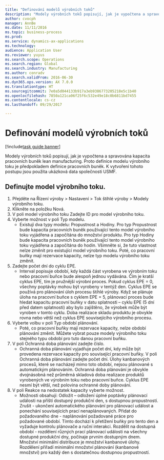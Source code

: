```yaml
--- 
title: "Definování modelů výrobních toků"
description: "Modely výrobních toků popisují, jak je vypočtena a spravována kapacita pracovních buněk lean manufacturing."
author: cvocph
manager: AnnBe
ms.date: 11/11/2016
ms.topic: business-process
ms.prod: 
ms.service: dynamics-ax-applications
ms.technology: 
audience: Application User
ms.reviewer: yuyus
ms.search.scope: Operations
ms.search.region: Global
ms.search.industry: Manufacturing
ms.author: conradv
ms.search.validFrom: 2016-06-30
ms.dyn365.ops.version: AX 7.0.0
ms.translationtype: HT
ms.sourcegitcommit: 7e0a5d044133b917a3eb9386773205218e5c1b40
ms.openlocfilehash: 7850a121ca06f25f6c532e49e18c0b6811bd7455
ms.contentlocale: cs-cz
ms.lasthandoff: 09/29/2017

---
```

# <a name="define-production-flow-models"></a>Definování modelů výrobních toků

[!include[task guide banner](../../includes/task-guide-banner.md)]

Modely výrobních toků popisují, jak je vypočtena a spravována kapacita pracovních buněk lean manufacturing. Proto definice modelu výrobního toku je předpokladem definice pracovních buněk. K vytvoření tohoto postupu jsou použita ukázková data společnosti USMF.


## <a name="define-a-production-flow-model"></a>Definujte model výrobního toku. 
1. Přejděte na Řízení výroby > Nastavení > Tok štíhlé výroby > Modely výrobního toku.
2. Klikněte na položku Nová.
3. V poli model výrobního toku Zadejte ID pro model výrobního toku.
4. Vyberte možnost v poli Typ modelu.
    * Existují dva typy modelu: Propustnost a Hodiny. Pro typ Propustnost bude kapacita pracovních buněk používající tento model výrobního toku vyjádřena a započítána do množství produktu. Pro typ Hodiny bude kapacita pracovních buněk používající tento model výrobního toku vyjádřena a započítána do hodin. Všimněte si, že tuto vlastnost nelze změnit pro existující model výrobního toku. Poté, co pracovní buňky mají rezervace kapacity, nelze typ modelu výrobního toku změnit.  
5. Zadejte počet dní do cyklu EPE.
    * Interval popisuje období, kdy každá část vyrobena ve výrobním toku nebo pracovní buňce bude alespoň jednou vydávána. Čím je kratší cyklus EPE, tím je pružnější výrobní proces. Pokud cyklus EPE = 0, všechny poptávky mohou být vyrobeny v tentýž den. Cyklus EPE se používá pro plánování úloh procesu štíhlé výroby. Když se plánuje úloha na pracovní buňce s cyklem EPE = 5, plánovací proces bude hledat kapacitu pracovní buňky v datu splatnosti – cyklu EPE (5 dní před datem splatnosti) aby bylo zajištěno, že výrobek může být vyroben v tomto cyklu. Doba realizace skladu produktu je obvykle rovna nebo větší než cyklus EPE souvisejícího výrobního procesu.  
6. Vyberte volbu v poli Typ období plánování.
    * Poté, co pracovní buňky mají rezervace kapacity, nelze období plánování změnit. Můžete vybrat pouze modely výrobního toku stejného typu období pro tuto danou pracovní buňku.  
7. V poli Ochranná doba plánování zadejte číslo.
    * Ochranná doba plánování vyjadřuje počet dní, kdy může být provedena rezervace kapacity pro související pracovní buňky. V poli Ochranná doba plánování zadejte počet dní.   Úlohy kanbanových procesů, které se nacházejí mimo toto období, nejsou plánované s automatickým plánováním. Ochranná doba plánování je obvykle dvojnásobná než průměrná skladová doba realizace produktů vyrobených ve výrobním toku nebo pracovní buňce. Cyklus EPE nesmí být větší, než polovina ochranné doby plánování.     
8. V poli Reakce na nedostatek kapacity vyberte možnost.
    * Možnosti obsahují: Odložit – odložení úplné poptávky plánovací události na příští dostupný produkční den, s dostupnou propustností. Zrušit - ukončení automatického plánování pro plánovací událost a ponechání souvisejících prací nenaplánovaných.   Přidat do požadovaného dne - naplánování požadované práce pro požadované období. Tímto dochází k přetížení buňky pro tento den a vyžaduje kontrolu plánovače a ruční interakci.   Rozdělit na dostupná období - rozdělení různých prací plánovací události na všechny dostupné produkční dny, počínaje prvním dostupným dnem. Množství minimální distribuce je množství kanbanové úlohy. Rozdělení přiřadí minimální množství plánování (kanbanové množství) pro každý den s dostatečnou dostupnou propustností.  


